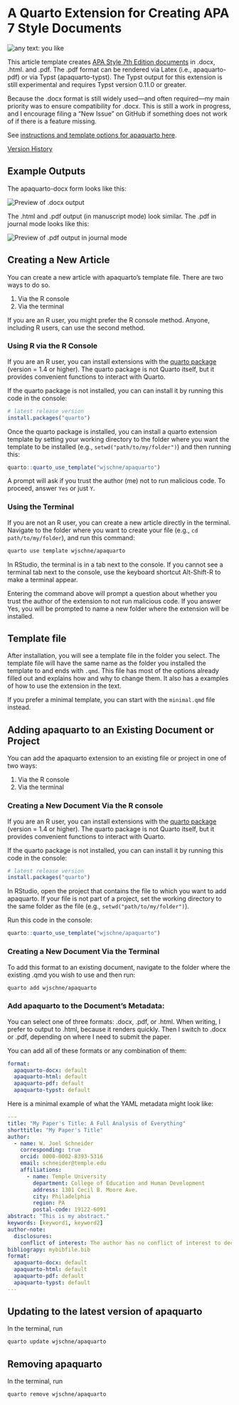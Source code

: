 # A Quarto Extension for Creating APA 7 Style Documents


<img loading="lazy" alt="any text: you like" src="https://img.shields.io/badge/lifecycle-experimental-orange">

This article template creates [APA Style 7th Edition
documents](https://apastyle.apa.org/) in .docx, .html. and .pdf. The
.pdf format can be rendered via Latex (i.e., apaquarto-pdf) or via Typst
(apaquarto-typst). The Typst output for this extension is still
experimental and requires Typst version 0.11.0 or greater.

Because the .docx format is still widely used—and often required—my main
priority was to ensure compatibility for .docx. This is still a work in
progress, and I encourage filing a “New Issue” on GitHub if something
does not work of if there is a feature missing.

See [instructions and template options for apaquarto
here](https://wjschne.github.io/apaquarto/).

[Version History](https://wjschne.github.io/apaquarto/changelog.html)

## Example Outputs

The apaquarto-docx form looks like this:

![Preview of .docx output](img/docx.png)

The .html and .pdf output (in manuscript mode) look similar. The .pdf in
journal mode looks like this:

![Preview of .pdf output in journal mode](img/journalmode.png)

## Creating a New Article

You can create a new article with apaquarto’s template file. There are
two ways to do so.

1.  Via the R console
2.  Via the terminal

If you are an R user, you might prefer the R console method. Anyone,
including R users, can use the second method.

### Using R via the R Console

If you are an R user, you can install extensions with the [quarto
package](https://quarto-dev.github.io/quarto-r/) (version = 1.4 or
higher). The quarto package is not Quarto itself, but it provides
convenient functions to interact with Quarto.

If the quarto package is not installed, you can can install it by
running this code in the console:

``` r
# latest release version 
install.packages("quarto")
```

Once the quarto package is installed, you can install a quarto extension
template by setting your working directory to the folder where you want
the template to be installed (e.g., `setwd("path/to/my/folder")`) and
then running this:

``` r
quarto::quarto_use_template("wjschne/apaquarto")
```

A prompt will ask if you trust the author (me) not to run malicious
code. To proceed, answer `Yes` or just `Y`.

### Using the Terminal

If you are not an R user, you can create a new article directly in the
terminal. Navigate to the folder where you want to create your file
(e.g., `cd path/to/my/folder`), and run this command:

``` bash
quarto use template wjschne/apaquarto
```

In RStudio, the terminal is in a tab next to the console. If you cannot
see a terminal tab next to the console, use the keyboard shortcut
Alt-Shift-R to make a terminal appear.

Entering the command above will prompt a question about whether you
trust the author of the extension to not run malicious code. If you
answer Yes, you will be prompted to name a new folder where the
extension will be installed.

## Template file

After installation, you will see a template file in the folder you
select. The template file will have the same name as the folder you
installed the template to and ends with `.qmd`. This file has most of
the options already filled out and explains how and why to change them.
It also has a examples of how to use the extension in the text.

If you prefer a minimal template, you can start with the `minimal.qmd`
file instead.

## Adding apaquarto to an Existing Document or Project

You can add the apaquarto extension to an existing file or project in
one of two ways:

1.  Via the R console
2.  Via the terminal

### Creating a New Document Via the R console

If you are an R user, you can install extensions with the [quarto
package](https://quarto-dev.github.io/quarto-r/) (version = 1.4 or
higher). The quarto package is not Quarto itself, but it provides
convenient functions to interact with Quarto.

If the quarto package is not installed, you can can install it by
running this code in the console:

``` r
# latest release version 
install.packages("quarto")
```

In RStudio, open the project that contains the file to which you want to
add apaquarto. If your file is not part of a project, set the working
directory to the same folder as the file (e.g.,
`setwd("path/to/my/folder")`).

Run this code in the console:

``` r
quarto::quarto_use_template("wjschne/apaquarto")
```

### Creating a New Document Via the Terminal

To add this format to an existing document, navigate to the folder where
the existing .qmd you wish to use and then run:

``` bash
quarto add wjschne/apaquarto
```

### Add apaquarto to the Document’s Metadata:

You can select one of three formats: .docx, .pdf, or .html. When
writing, I prefer to output to .html, because it renders quickly. Then I
switch to .docx or .pdf, depending on where I need to submit the paper.

You can add all of these formats or any combination of them:

``` yaml
format:
  apaquarto-docx: default
  apaquarto-html: default
  apaquarto-pdf: default
  apaquarto-typst: default
```

Here is a minimal example of what the YAML metadata might look like:

``` yaml
---
title: "My Paper's Title: A Full Analysis of Everything"
shorttitle: "My Paper's Title"
author:
  - name: W. Joel Schneider
    corresponding: true
    orcid: 0000-0002-8393-5316
    email: schneider@temple.edu
    affiliations:
      - name: Temple University
        department: College of Education and Human Development
        address: 1301 Cecil B. Moore Ave.
        city: Philadelphia
        region: PA
        postal-code: 19122-6091
abstract: "This is my abstract."
keywords: [keyword1, keyword2]
author-note:
  disclosures:
    conflict of interest: The author has no conflict of interest to declare.
bibliograpy: mybibfile.bib     
format:
  apaquarto-docx: default
  apaquarto-html: default
  apaquarto-pdf: default
  apaquarto-typst: default
---
```

## Updating to the latest version of apaquarto

In the terminal, run

``` bash
quarto update wjschne/apaquarto
```

## Removing apaquarto

In the terminal, run

``` bash
quarto remove wjschne/apaquarto
```
